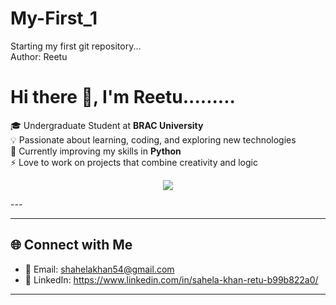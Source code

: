 # My-First_1
Starting my first git repository...
<br>
Author: Reetu
# Hi there 👋, I'm Reetu.........  

🎓 Undergraduate Student at **BRAC University**  
💡 Passionate about learning, coding, and exploring new technologies  
🌱 Currently improving my skills in **Python**  
⚡ Love to work on projects that combine creativity and logic  

<p align="center"> <img src="https://readme-typing-svg.herokuapp.com?color=FF33D1&width=500&lines=Believe+in+yourself;Dream+big+work+hard;Code+is+poetry;Progress+not+perfection;&center=true&font=Fira+Code"> </p>
---

---

## 🌐 Connect with Me  
- 📧 Email: shahelakhan54@gmail.com
- 💼 LinkedIn: https://www.linkedin.com/in/sahela-khan-retu-b99b822a0/  

---

